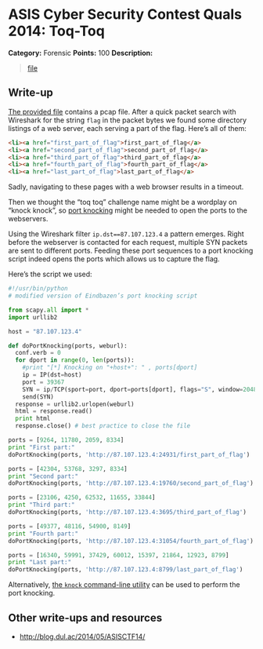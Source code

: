 # ASIS Cyber Security Contest Quals 2014: Toq-Toq

**Category:** Forensic
**Points:** 100
**Description:**

> [file](forensic_100_c920dfa687ed1bf550783407025586f1)

## Write-up

[The provided file](forensic_100_c920dfa687ed1bf550783407025586f1) contains a pcap file. After a quick packet search with Wireshark for the string `flag` in the packet bytes we found some directory listings of a web server, each serving a part of the flag. Here’s all of them:

```html
<li><a href="first_part_of_flag">first_part_of_flag</a>
<li><a href="second_part_of_flag">second_part_of_flag</a>
<li><a href="third_part_of_flag">third_part_of_flag</a>
<li><a href="fourth_part_of_flag">fourth_part_of_flag</a>
<li><a href="last_part_of_flag">last_part_of_flag</a>
```

Sadly, navigating to these pages with a web browser results in a timeout.

Then we thought the “toq toq” challenge name might be a wordplay on “knock knock”, so [port knocking](http://en.wikipedia.org/wiki/Port_knocking) might be needed to open the ports to the webservers.

Using the Wireshark filter `ip.dst==87.107.123.4` a pattern emerges. Right before the webserver is contacted for each request, multiple SYN packets are sent to different ports. Feeding these port sequences to a port knocking script indeed opens the ports which allows us to capture the flag.

Here’s the script we used:

```python
#!/usr/bin/python
# modified version of Eindbazen’s port knocking script

from scapy.all import *
import urllib2

host = "87.107.123.4"

def doPortKnocking(ports, weburl):
  conf.verb = 0
  for dport in range(0, len(ports)):
    #print "[*] Knocking on "+host+": " , ports[dport]
    ip = IP(dst=host)
    port = 39367
    SYN = ip/TCP(sport=port, dport=ports[dport], flags="S", window=2048, options=[('MSS',1460)], seq=0)
    send(SYN)
  response = urllib2.urlopen(weburl)
  html = response.read()
  print html
  response.close() # best practice to close the file

ports = [9264, 11780, 2059, 8334]
print "First part:"
doPortKnocking(ports, 'http://87.107.123.4:24931/first_part_of_flag')

ports = [42304, 53768, 3297, 8334]
print "Second part:"
doPortKnocking(ports, 'http://87.107.123.4:19760/second_part_of_flag')

ports = [23106, 4250, 62532, 11655, 33844]
print "Third part:"
doPortKnocking(ports, 'http://87.107.123.4:3695/third_part_of_flag')

ports = [49377, 48116, 54900, 8149]
print "Fourth part:"
doPortKnocking(ports, 'http://87.107.123.4:31054/fourth_part_of_flag')

ports = [16340, 59991, 37429, 60012, 15397, 21864, 12923, 8799]
print "Last part:"
doPortKnocking(ports, 'http://87.107.123.4:8799/last_part_of_flag')
```

Alternatively, [the `knock` command-line utility](http://www.zeroflux.org/projects/knock) can be used to perform the port knocking.

## Other write-ups and resources

* <http://blog.dul.ac/2014/05/ASISCTF14/>
